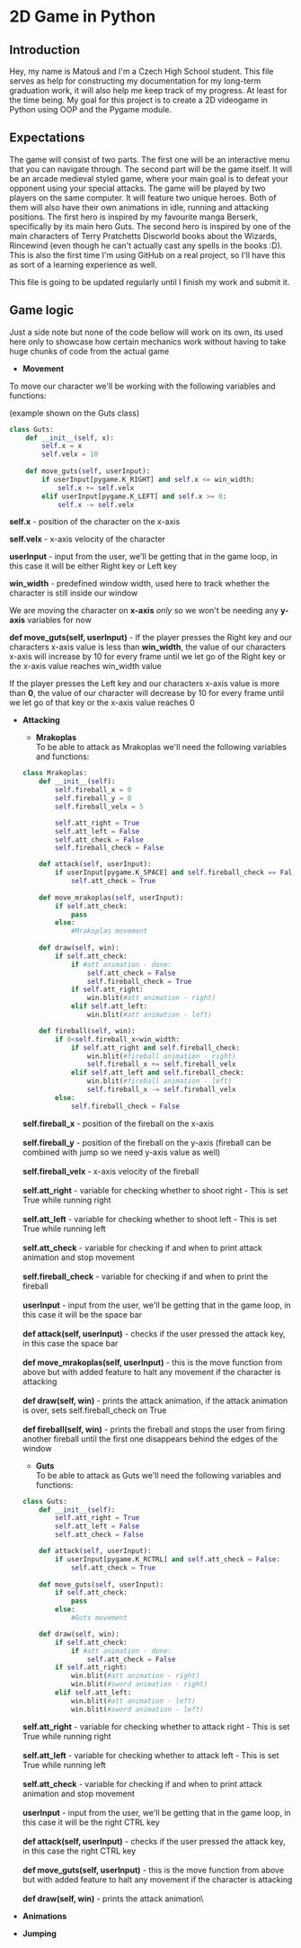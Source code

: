 # 2D Game in Python

## Introduction
Hey, my name is Matouš and I'm a Czech High School student. 
This file serves as help for constructing my documentation for my long-term graduation work, it will also help me keep track of my progress.
At least for the time being. My goal for this project is to create a 2D videogame in Python using OOP and the Pygame module.

## Expectations
The game will consist of two parts. The first one will be an interactive menu that you can navigate through.
The second part will be the game itself. It will be an arcade medieval styled game, where your main goal is to defeat your opponent using your special attacks.
The game will be played by two players on the same computer. It will feature two unique heroes. Both of them will also have their own animations in idle, running and attacking positions.
The first hero is inspired by my favourite manga Berserk, specifically by its main hero Guts. The second hero is inspired by one of the main characters of Terry Pratchetts Discworld books about the Wizards, Rincewind (even though he can't actually cast any spells in the books :D).
This is also the first time I'm using GitHub on a real project, so I'll have this as sort of a learning experience as well.

This file is going to be updated regularly until I finish my work and submit it.

## Game logic
Just a side note but none of the code bellow will work on its own, its used here only to showcase how certain
mechanics work without having to take huge chunks of code from the actual game
* **Movement**

To move our character we'll be working with the following variables and functions:

(example shown on the Guts class)
```python
class Guts:
    def __init__(self, x):
        self.x = x
        self.velx = 10
        
    def move_guts(self, userInput):
        if userInput[pygame.K_RIGHT] and self.x <= win_width:
            self.x += self.velx
        elif userInput[pygame.K_LEFT] and self.x >= 0:
            self.x -= self.velx
```
**self.x** - position of the character on the x-axis

**self.velx** - x-axis velocity of the character

**userInput** - input from the user, we'll be getting that in the game loop,
in this case it will be either Right key or Left key

**win_width** - predefined window width, used here to track whether
the character is still inside our window

We are moving the character on **x-axis** *only* so we won't be needing any **y-axis** variables for now

**def move_guts(self, userInput)** - If the player presses the Right key and our characters x-axis value is less than **win_width**,
the value of our characters x-axis will increase by 10 for every frame until we let go of the Right key
or the x-axis value reaches win_width value

If the player presses the Left key and our characters x-axis value is more than **0**,
the value of our character will decrease by 10 for every frame until we let go of that key
or the x-axis value reaches 0

  * **Attacking**
      * **Mrakoplas**\
    To be able to attack as Mrakoplas we'll need the following variables and functions:
    ```python
    class Mrakoplas:
        def __init__(self):
            self.fireball_x = 0
            self.fireball_y = 0
            self.fireball_velx = 5

            self.att_right = True
            self.att_left = False
            self.att_check = False
            self.fireball_check = False
    
        def attack(self, userInput):
            if userInput[pygame.K_SPACE] and self.fireball_check == False:
                self.att_check = True
  
        def move_mrakoplas(self, userInput):
            if self.att_check:
                pass
            else:
                #Mrakoplas movement
 
        def draw(self, win):
            if self.att_check:
                if #att animation - done:
                    self.att_check = False
                    self.fireball_check = True
                if self.att_right:
                    win.blit(#att animation - right)
                elif self.att_left:
                    win.blit(#att animation - left)

        def fireball(self, win):
            if 0<self.fireball_x<win_width:
                if self.att_right and self.fireball_check:
                    win.blit(#fireball animation - right)
                    self.fireball_x += self.fireball_velx
                elif self.att_left and self.fireball_check:
                    win.blit(#fireball animation - left)
                    self.fireball_x -= self.fireball_velx
            else:
                self.fireball_check = False
    ```
    **self.fireball_x** - position of the fireball on the x-axis\
\
    **self.fireball_y** - position of the fireball on the y-axis (fireball can be combined with jump so we need y-axis value as well)\
\
    **self.fireball_velx** - x-axis velocity of the fireball\
\
    **self.att_right** - variable for checking whether to shoot right - This is set True while running right\
\
    **self.att_left** - variable for checking whether to shoot left - This is set True while running left\
\
    **self.att_check** - variable for checking if and when to print attack animation and stop movement\
\
    **self.fireball_check** - variable for checking if and when to print the fireball\
\
    **userInput** - input from the user, we'll be getting that in the game loop,
    in this case it will be the space bar\
\
    **def attack(self, userInput)** - checks if the user pressed the attack key, in this case the space bar\
\
    **def move_mrakoplas(self, userInput)** - this is the move function from above but with added feature to halt any
    movement if the character is attacking\
\
    **def draw(self, win)** - prints the attack animation, if the attack animation is over, sets self.fireball_check on True\
\
    **def fireball(self, win)** - prints the fireball and stops the user from firing another fireball
    until the first one disappears behind the edges of the window
  
    * **Guts**\
    To be able to attack as Guts we'll need the following variables and functions:
    ```python
    class Guts:
        def __init__(self):
            self.att_right = True
            self.att_left = False
            self.att_check = False

        def attack(self, userInput):
            if userInput[pygame.K_RCTRL] and self.att_check = False:
                self.att_check = True
        
        def move_guts(self, userInput):
            if self.att_check:
                pass
            else:
                #Guts movement
    
        def draw(self, win):
            if self.att_check:
                if #att animation - done:
                    self.att_check = False
            if self.att_right:
                win.blit(#att animation - right)
                win.blit(#sword animation - right)
            elif self.att_left:
                win.blit(#att animation - left)
                win.blit(#sword animation - left)
    ```
    **self.att_right** - variable for checking whether to attack right - This is set True while running right\
\
    **self.att_left** - variable for checking whether to attack left - This is set True while running left\
\
    **self.att_check** - variable for checking if and when to print attack animation and stop movement\
\
    **userInput** - input from the user, we'll be getting that in the game loop,
    in this case it will be the right CTRL key\
\
    **def attack(self, userInput)** - checks if the user pressed the attack key, in this case the right CTRL key\
\
    **def move_guts(self, userInput)** - this is the move function from above but with added feature to halt any
    movement if the character is attacking\
\
    **def draw(self, win)** - prints the attack animation\
  * **Animations**
  * **Jumping**